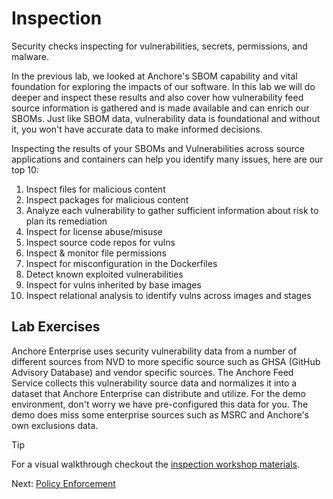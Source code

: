 # Inspection

Security checks inspecting for vulnerabilities, secrets, permissions, and malware.

In the previous lab, we looked at Anchore's SBOM capability and vital foundation for exploring the impacts of our software. 
In this lab we will do deeper and inspect these results and also cover how vulnerability feed source information is gathered and is made available and can enrich our SBOMs.
Just like SBOM data, vulnerability data is foundational and without it, you won't have accurate data to make informed decisions.

Inspecting the results of your SBOMs and Vulnerabilities across source applications and containers can help you identify many issues, here are our top 10:

1. Inspect files for malicious content
2. Inspect packages for malicious content
3. Analyze each vulnerability to gather sufficient information about risk to plan its remediation
4. Inspect for license abuse/misuse
5. Inspect source code repos for vulns
6. Inspect & monitor file permissions
7. Inspect for misconfiguration in the Dockerfiles
8. Detect known exploited vulnerabilities
9. Inspect for vulns inherited by base images
10. Inspect relational analysis to identify vulns across images and stages

## Lab Exercises

Anchore Enterprise uses security vulnerability data from a number of different sources from NVD to more specific source such as GHSA (GitHub Advisory Database) and vendor specific sources.
The Anchore Feed Service collects this vulnerability source data and normalizes it into a dataset that Anchore Enterprise can distribute and utilize.
For the demo environment, don't worry we have pre-configured this data for you. The demo does miss some enterprise sources such as MSRC and Anchore's own exclusions data.

> [!TIP]
> For a visual walkthrough checkout the [inspection workshop materials](https://viperr.anchore.com/inspection/).


Next: [Policy Enforcement](04-policy-enforcement.md)